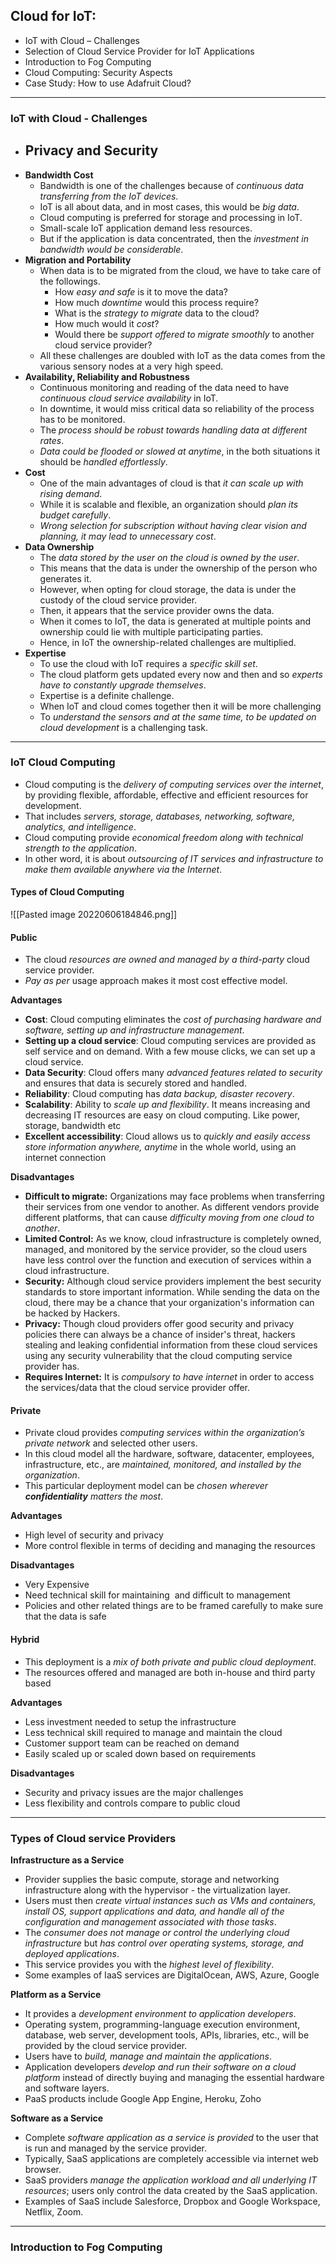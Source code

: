 ## Cloud for IoT:
- IoT with Cloud – Challenges
- Selection of Cloud Service Provider for IoT Applications
- Introduction to Fog Computing
- Cloud Computing: Security Aspects
- Case Study: How to use Adafruit Cloud?

---
### IoT with Cloud - Challenges
- __Privacy and Security__
	- 
- __Bandwidth Cost__
	- Bandwidth is one of the challenges because of _continuous data transferring from the IoT devices_.
	- IoT is all about data, and in most cases, this would be _big data_. 
	- Cloud computing is preferred for storage and processing in IoT.
	- Small-scale IoT application demand less resources.
	- But if the application is data concentrated, then the _investment in bandwidth would be considerable_.
- __Migration and Portability__
	- When data is to be migrated from the cloud, we have to take care of the followings.
		- How _easy and safe_ is it to move the data?
		- How much _downtime_ would this process require?
		- What is the _strategy to migrate_ data to the cloud?
		- How much would it _cost_?
		- Would there be _support offered to migrate smoothly_ to another cloud service provider?
	- All these challenges are doubled with IoT as the data comes from the various sensory nodes at a very high speed.
- __Availability, Reliability and Robustness__
	- Continuous monitoring and reading of the data need to have _continuous cloud service availability_ in IoT.
	- In downtime, it would miss critical data so reliability of the process has to be monitored.
	- The _process should be robust towards handling data at different rates_.
	- _Data could be flooded or slowed at anytime_, in the both situations it should be _handled effortlessly_.
- __Cost__
	- One of the main advantages of cloud is that _it can scale up with rising demand_.
	- While it is scalable and flexible, an organization should _plan its budget carefully_.
	- _Wrong selection for subscription without having clear vision and planning, it may lead to unnecessary cost_.
- __Data Ownership__
	- The _data stored by the user on the cloud is owned by the user_.
	- This means that the data is under the ownership of the person who generates it.
	- However, when opting for cloud storage, the data is under the custody of the cloud service provider.
	- Then, it appears that the service provider owns the data.
	- When it comes to IoT, the data is generated at multiple points and ownership could lie with multiple participating parties.
	- Hence, in IoT the ownership-related challenges are multiplied.
- __Expertise__
	- To use the cloud with IoT requires a _specific skill set_.
	- The cloud platform gets updated every now and then and so _experts have to constantly upgrade themselves_.
	- Expertise is a definite challenge.
	- When IoT and cloud comes together then it will be more challenging
	- To _understand the sensors and at the same time, to be updated on cloud development_ is a challenging task.


---
### IoT Cloud Computing
- Cloud computing is the _delivery of computing services over the internet_, by providing flexible, affordable, effective and efficient resources for development.
- That includes _servers, storage, databases, networking, software, analytics, and intelligence_.
- Cloud computing provide _economical freedom along with technical strength to the application_.
- In other word, it is about _outsourcing of IT services and infrastructure to make them available anywhere via the Internet_.

#### Types of Cloud Computing
![[Pasted image 20220606184846.png]]
#### Public
- The cloud _resources are owned and managed by a third-party_ cloud service provider.
- _Pay as per_ usage approach makes it most cost effective model.

__Advantages__
- __Cost__: Cloud computing eliminates the _cost of purchasing hardware and software, setting up and infrastructure management_.
- __Setting up a cloud service__: Cloud computing services are provided as self service and on demand. With a few mouse clicks, we can set up a cloud service.
- __Data Security__: Cloud offers many _advanced features related to security_ and ensures that data is securely stored and handled.
- __Reliability__: Cloud computing has _data backup, disaster recovery_.
- __Scalability__: Ability  to _scale up and flexibility_. It means increasing and decreasing IT resources are easy on cloud computing. Like power, storage, bandwidth etc
-  __Excellent accessibility__: Cloud allows us to _quickly and easily access store information anywhere, anytime_ in the whole world, using an internet connection

__Disadvantages__
- __Difficult to migrate:__ Organizations may face problems when transferring their services from one vendor to another. As different vendors provide different platforms, that can cause _difficulty moving from one cloud to another_.
- __Limited Control:__ As we know, cloud infrastructure is completely owned, managed, and monitored by the service provider, so the cloud users have less control over the function and execution of services within a cloud infrastructure.
- __Security:__ Although cloud service providers implement the best security standards to store important information. While sending the data on the cloud, there may be a chance that your organization's information can be hacked by Hackers.
- __Privacy:__ Though cloud providers offer good security and privacy policies there can always be a chance of insider's threat, hackers stealing and leaking confidential information from these cloud services using any security vulnerability that the cloud computing service provider has.
- __Requires Internet:__ It is _compulsory to have internet_ in order to access the services/data that the cloud service provider offer.

#### Private
- Private cloud provides _computing services within the organization’s private network_ and selected other users.
- In this cloud model all the hardware, software, datacenter, employees, infrastructure, etc., are _maintained, monitored, and installed by the organization_.
- This particular deployment model can be _chosen wherever __confidentiality__ matters the most_.

__Advantages__
- High level of security and privacy
- More control flexible in terms of deciding and managing the resources

__Disadvantages__
- Very Expensive
- Need technical skill for maintaining  and difficult to management
- Policies and other related things are to be framed carefully to make sure that the data is safe

#### Hybrid
- This deployment is a _mix of both private and public cloud deployment_.
- The resources offered and managed are both in-house and third party based

__Advantages__
- Less investment needed to setup the infrastructure
- Less technical skill required to manage and maintain the cloud
- Customer support team can be reached on demand
- Easily scaled up or scaled down based on requirements

__Disadvantages__
- Security and privacy issues are the major challenges
- Less flexibility and controls compare to public cloud

---
### Types of Cloud service Providers
__Infrastructure as a Service__
- Provider supplies the basic compute, storage and networking infrastructure along with the hypervisor - the virtualization layer.
- Users must then _create virtual instances such as VMs and containers, install OS, support applications and data, and handle all of the configuration and management associated with those tasks_.
- The _consumer does not manage or control the underlying cloud infrastructure_ but _has control over operating systems, storage, and deployed applications_.
- This service provides you with the _highest level of flexibility_.
- Some examples of IaaS services are DigitalOcean, AWS, Azure, Google

__Platform as a Service__
- It provides a _development environment to application developers_.
- Operating system, programming-language execution environment, database, web server, development tools, APIs, libraries, etc., will be provided by the cloud service provider.
- Users have to _build, manage and maintain the applications_.
- Application developers _develop and run their software on a cloud platform_ instead of directly buying and managing the essential hardware and software layers.
- PaaS products include Google App Engine, Heroku, Zoho

__Software as a Service__
- Complete _software application as a service is provided_ to the user that is run and managed by the service provider.
- Typically, SaaS applications are completely accessible via internet web browser.
- SaaS providers _manage the application workload and all underlying IT resources_; users only control the data created by the SaaS application.
- Examples of SaaS include Salesforce, Dropbox and Google Workspace, Netflix, Zoom.

---
### Introduction to Fog Computing

